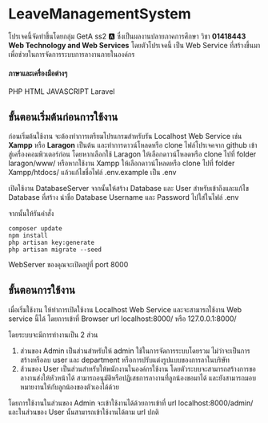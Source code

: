 # LeaveManagementSystem

โปรเจคนี้จัดทำขึ้นโดยกลุ่ม GetA ss2 :a: ซึ่งเป็นผลงานปลายภาคการศึกษา วิชา **01418443 Web Technology and Web Services**
โดยตัวโปรเจคนี้ เป็น Web Service ที่สร้างขึ้นมาเพื่อช่วยในการจัดการระบบการลางานภายในองค์กร

#### ภาษาและเครื่องมือต่างๆ
PHP HTML JAVASCRIPT Laravel

## ขั้นตอนเริ่มต้นก่อนการใช้งาน

ก่อนเริ่มต้นใช้งาน จะต้องทำการเตรียมโปรแกรมสำหรับรัน Localhost Web Service เช่น **Xampp** หรือ **Laragon** เป็นต้น และทำการดาวน์โหลดหรือ clone ไฟล์โปรเจคจาก github เข้าสู่เครื่องคอมพิวเตอร์ก่อน โดยหากเลือกใช้ Laragon ให้เลือกดาวน์โหลดหรือ clone ไปที่ folder laragon/www/ หรือหากใช้งาน Xampp ให้เลือกดาวน์โหลดหรือ clone ไปที่ folder Xampp/htdocs/ แล้วแก้ไขชื่อไฟล์ .env.example เป็น .env

เปิดใช้งาน DatabaseServer จากนั้นให้สร้าง Database และ User สำหรับเข้าถึงและแก้ไข Database ที่สร้าง นำชื่อ Database Username และ Password ไปใส่ในไฟล์ .env

จากนั้นให้รันคำสั่ง
```
composer update
npm install
php artisan key:generate
php artisan migrate --seed
```

WebServer ของคุณจะเปิดอยู่ที่ port 8000

## ขั้นตอนการใช้งาน

เมื่อเริ่มใช้งาน ให้ทำการเปิดใช้งาน Localhost Web Service และจะสามารถใช้งาน Web service นี้ได้ โดยการเข้าที่ Browser url localhost:8000/ หรือ 127.0.0.1:8000/

โดยระบบจะมีการทำงานเป็น 2 ส่วน
1. ส่วนของ Admin
  เป็นส่วนสำหรับให้ admin ใช้ในการจัดการระบบโดยรวม ไม่ว่าจะเป็นการสร้างหรือลบ user และ department หรือการปรับแต่งรูปแบบของการลาในบริษัท
2. ส้วนของ User
  เป็นส่วนสำหรับให้พนักงานในองค์กรใช้งาน โดยตัวระบบจะสามารถสร้างการขอลางานส่งให้หัวหน้าได้ สามารถอนุมัติหรือปฏิเสธการลางานที่ลูกน้องขอมาได้ และยังสามารถมอบหมายงานให้กับลูกน้องของตัวเองได้ด้วย

โดยการใช้งานในส่วนของ Admin จะเข้าใช้งานได้ด้วยการเข้าที่ url localhost:8000/admin/ และในส่วนของ User นั้นสามารถเข้าใช้งานได้ตาม url ปกติ
